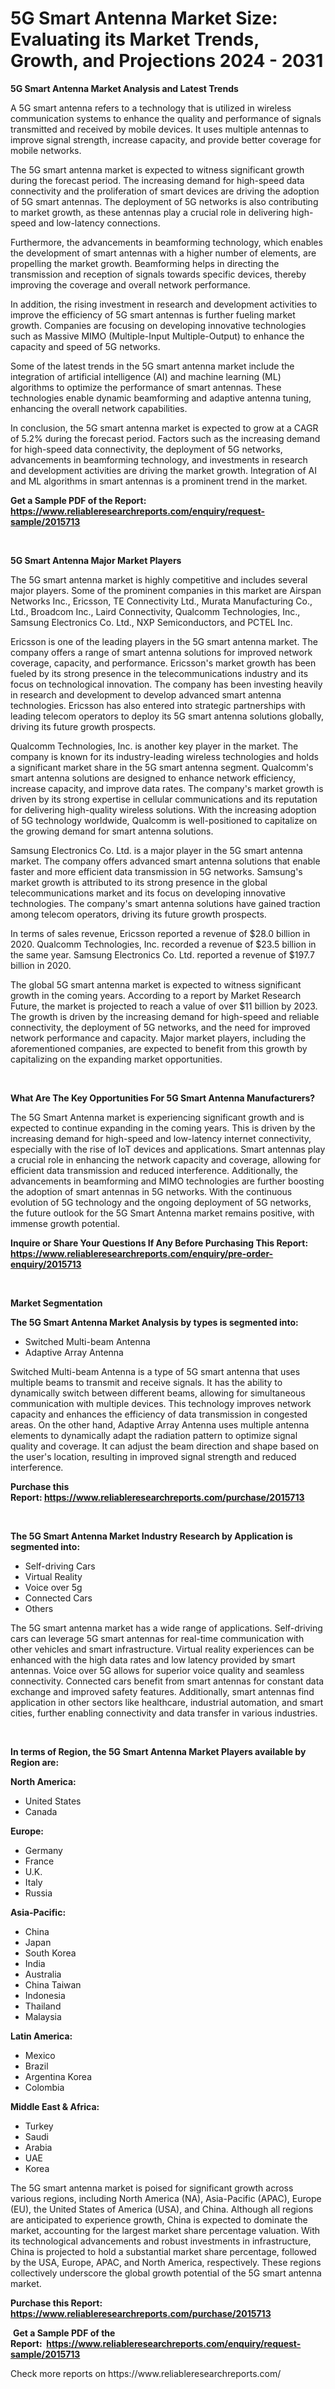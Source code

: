 <p><h1>5G Smart Antenna Market Size: Evaluating its Market Trends, Growth, and Projections 2024 - 2031</h1></p><p><strong>5G Smart Antenna Market Analysis and Latest Trends</strong></p>
<p><p>A 5G smart antenna refers to a technology that is utilized in wireless communication systems to enhance the quality and performance of signals transmitted and received by mobile devices. It uses multiple antennas to improve signal strength, increase capacity, and provide better coverage for mobile networks.</p><p>The 5G smart antenna market is expected to witness significant growth during the forecast period. The increasing demand for high-speed data connectivity and the proliferation of smart devices are driving the adoption of 5G smart antennas. The deployment of 5G networks is also contributing to market growth, as these antennas play a crucial role in delivering high-speed and low-latency connections.</p><p>Furthermore, the advancements in beamforming technology, which enables the development of smart antennas with a higher number of elements, are propelling the market growth. Beamforming helps in directing the transmission and reception of signals towards specific devices, thereby improving the coverage and overall network performance.</p><p>In addition, the rising investment in research and development activities to improve the efficiency of 5G smart antennas is further fueling market growth. Companies are focusing on developing innovative technologies such as Massive MIMO (Multiple-Input Multiple-Output) to enhance the capacity and speed of 5G networks.</p><p>Some of the latest trends in the 5G smart antenna market include the integration of artificial intelligence (AI) and machine learning (ML) algorithms to optimize the performance of smart antennas. These technologies enable dynamic beamforming and adaptive antenna tuning, enhancing the overall network capabilities.</p><p>In conclusion, the 5G smart antenna market is expected to grow at a CAGR of 5.2% during the forecast period. Factors such as the increasing demand for high-speed data connectivity, the deployment of 5G networks, advancements in beamforming technology, and investments in research and development activities are driving the market growth. Integration of AI and ML algorithms in smart antennas is a prominent trend in the market.</p></p>
<p><strong>Get a Sample PDF of the Report:&nbsp; <a href="https://www.reliableresearchreports.com/enquiry/request-sample/2015713">https://www.reliableresearchreports.com/enquiry/request-sample/2015713</a></strong></p>
<p>&nbsp;</p>
<p><strong>5G Smart Antenna Major Market Players</strong></p>
<p><p>The 5G smart antenna market is highly competitive and includes several major players. Some of the prominent companies in this market are Airspan Networks Inc., Ericsson, TE Connectivity Ltd., Murata Manufacturing Co., Ltd., Broadcom Inc., Laird Connectivity, Qualcomm Technologies, Inc., Samsung Electronics Co. Ltd., NXP Semiconductors, and PCTEL Inc.</p><p>Ericsson is one of the leading players in the 5G smart antenna market. The company offers a range of smart antenna solutions for improved network coverage, capacity, and performance. Ericsson's market growth has been fueled by its strong presence in the telecommunications industry and its focus on technological innovation. The company has been investing heavily in research and development to develop advanced smart antenna technologies. Ericsson has also entered into strategic partnerships with leading telecom operators to deploy its 5G smart antenna solutions globally, driving its future growth prospects.</p><p>Qualcomm Technologies, Inc. is another key player in the market. The company is known for its industry-leading wireless technologies and holds a significant market share in the 5G smart antenna segment. Qualcomm's smart antenna solutions are designed to enhance network efficiency, increase capacity, and improve data rates. The company's market growth is driven by its strong expertise in cellular communications and its reputation for delivering high-quality wireless solutions. With the increasing adoption of 5G technology worldwide, Qualcomm is well-positioned to capitalize on the growing demand for smart antenna solutions.</p><p>Samsung Electronics Co. Ltd. is a major player in the 5G smart antenna market. The company offers advanced smart antenna solutions that enable faster and more efficient data transmission in 5G networks. Samsung's market growth is attributed to its strong presence in the global telecommunications market and its focus on developing innovative technologies. The company's smart antenna solutions have gained traction among telecom operators, driving its future growth prospects.</p><p>In terms of sales revenue, Ericsson reported a revenue of $28.0 billion in 2020. Qualcomm Technologies, Inc. recorded a revenue of $23.5 billion in the same year. Samsung Electronics Co. Ltd. reported a revenue of $197.7 billion in 2020.</p><p>The global 5G smart antenna market is expected to witness significant growth in the coming years. According to a report by Market Research Future, the market is projected to reach a value of over $11 billion by 2023. The growth is driven by the increasing demand for high-speed and reliable connectivity, the deployment of 5G networks, and the need for improved network performance and capacity. Major market players, including the aforementioned companies, are expected to benefit from this growth by capitalizing on the expanding market opportunities.</p></p>
<p>&nbsp;</p>
<p><strong>What Are The Key Opportunities For 5G Smart Antenna Manufacturers?</strong></p>
<p><p>The 5G Smart Antenna market is experiencing significant growth and is expected to continue expanding in the coming years. This is driven by the increasing demand for high-speed and low-latency internet connectivity, especially with the rise of IoT devices and applications. Smart antennas play a crucial role in enhancing the network capacity and coverage, allowing for efficient data transmission and reduced interference. Additionally, the advancements in beamforming and MIMO technologies are further boosting the adoption of smart antennas in 5G networks. With the continuous evolution of 5G technology and the ongoing deployment of 5G networks, the future outlook for the 5G Smart Antenna market remains positive, with immense growth potential.</p></p>
<p><strong>Inquire or Share Your Questions If Any Before Purchasing This Report: <a href="https://www.reliableresearchreports.com/enquiry/pre-order-enquiry/2015713">https://www.reliableresearchreports.com/enquiry/pre-order-enquiry/2015713</a></strong></p>
<p>&nbsp;</p>
<p><strong>Market Segmentation</strong></p>
<p><strong>The 5G Smart Antenna Market Analysis by types is segmented into:</strong></p>
<p><ul><li>Switched Multi-beam Antenna</li><li>Adaptive Array Antenna</li></ul></p>
<p><p>Switched Multi-beam Antenna is a type of 5G smart antenna that uses multiple beams to transmit and receive signals. It has the ability to dynamically switch between different beams, allowing for simultaneous communication with multiple devices. This technology improves network capacity and enhances the efficiency of data transmission in congested areas. On the other hand, Adaptive Array Antenna uses multiple antenna elements to dynamically adapt the radiation pattern to optimize signal quality and coverage. It can adjust the beam direction and shape based on the user's location, resulting in improved signal strength and reduced interference.</p></p>
<p><strong>Purchase this Report:&nbsp;<a href="https://www.reliableresearchreports.com/purchase/2015713">https://www.reliableresearchreports.com/purchase/2015713</a></strong></p>
<p>&nbsp;</p>
<p><strong>The 5G Smart Antenna Market Industry Research by Application is segmented into:</strong></p>
<p><ul><li>Self-driving Cars</li><li>Virtual Reality</li><li>Voice over 5g</li><li>Connected Cars</li><li>Others</li></ul></p>
<p><p>The 5G smart antenna market has a wide range of applications. Self-driving cars can leverage 5G smart antennas for real-time communication with other vehicles and smart infrastructure. Virtual reality experiences can be enhanced with the high data rates and low latency provided by smart antennas. Voice over 5G allows for superior voice quality and seamless connectivity. Connected cars benefit from smart antennas for constant data exchange and improved safety features. Additionally, smart antennas find application in other sectors like healthcare, industrial automation, and smart cities, further enabling connectivity and data transfer in various industries.</p></p>
<p>&nbsp;</p>
<p><strong>In terms of Region, the 5G Smart Antenna Market Players available by Region are:</strong></p>
<p>
    <p> <strong> North America: </strong>
        <ul>
            <li>United States</li>
            <li>Canada</li>
        </ul>
        </p> 
    <p> <strong> Europe: </strong>
        <ul>
            <li>Germany</li>
            <li>France</li>
            <li>U.K.</li>
            <li>Italy</li>
            <li>Russia</li>
        </ul>
        </p> 
    <p> <strong> Asia-Pacific: </strong>
        <ul>
            <li>China</li>
            <li>Japan</li>
            <li>South Korea</li>
            <li>India</li>
            <li>Australia</li>
            <li>China Taiwan</li>
            <li>Indonesia</li>
            <li>Thailand</li>
            <li>Malaysia</li>
        </ul>
        </p> 
    <p> <strong> Latin America: </strong>
        <ul>
            <li>Mexico</li>
            <li>Brazil</li>
            <li>Argentina Korea</li>
            <li>Colombia</li>
        </ul>
        </p> 
    <p> <strong> Middle East & Africa: </strong>
        <ul>
            <li>Turkey</li>
            <li>Saudi</li>
            <li>Arabia</li>
            <li>UAE</li>
            <li>Korea</li>
        </ul>
    </p>
    </p>
<p><p>The 5G smart antenna market is poised for significant growth across various regions, including North America (NA), Asia-Pacific (APAC), Europe (EU), the United States of America (USA), and China. Although all regions are anticipated to experience growth, China is expected to dominate the market, accounting for the largest market share percentage valuation. With its technological advancements and robust investments in infrastructure, China is projected to hold a substantial market share percentage, followed by the USA, Europe, APAC, and North America, respectively. These regions collectively underscore the global growth potential of the 5G smart antenna market.</p></p>
<p><strong>Purchase this Report: <a href="https://www.reliableresearchreports.com/purchase/2015713">https://www.reliableresearchreports.com/purchase/2015713</a></strong></p>
<p>&nbsp;<strong>Get a Sample PDF of the Report:&nbsp;&nbsp;<a href="https://www.reliableresearchreports.com/enquiry/request-sample/2015713">https://www.reliableresearchreports.com/enquiry/request-sample/2015713</a></strong></p>
<p><strong></strong></p>
<p>Check more reports on https://www.reliableresearchreports.com/</p>